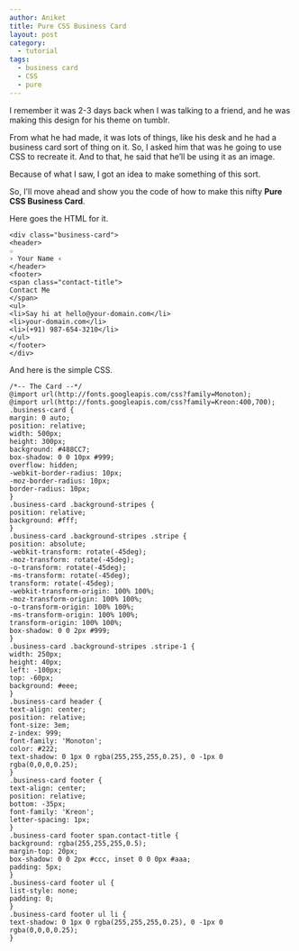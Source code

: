 ```yaml
---
author: Aniket
title: Pure CSS Business Card
layout: post
category:
  - tutorial
tags:
  - business card
  - CSS
  - pure
---
```

I remember it was 2-3 days back when I was talking to a friend, and he was making this design for his theme on tumblr.

From what he had made, it was lots of things, like his desk and he had a business card sort of thing on it. So, I asked him that was he going to use CSS to recreate it. And to that, he said that he’ll be using it as an image.

Because of what I saw, I got an idea to make something of this sort.

So, I’ll move ahead and show you the code of how to make this nifty **Pure CSS Business Card**.

Here goes the HTML for it.

    <div class="business-card">
    <header>
    ☆
    › Your Name ‹
    </header>
    <footer>
    <span class="contact-title">
    Contact Me
    </span>
    <ul>
    <li>Say hi at hello@your-domain.com</li>
    <li>your-domain.com</li>
    <li>(+91) 987-654-3210</li>
    </ul>
    </footer>
    </div>
    

And here is the simple CSS.

    /*-- The Card --*/
    @import url(http://fonts.googleapis.com/css?family=Monoton);
    @import url(http://fonts.googleapis.com/css?family=Kreon:400,700);
    .business-card {
    margin: 0 auto;
    position: relative;
    width: 500px;
    height: 300px;
    background: #488CC7;
    box-shadow: 0 0 10px #999;
    overflow: hidden;
    -webkit-border-radius: 10px;
    -moz-border-radius: 10px;
    border-radius: 10px;
    }
    .business-card .background-stripes {
    position: relative;
    background: #fff;
    }
    .business-card .background-stripes .stripe {
    position: absolute;
    -webkit-transform: rotate(-45deg);
    -moz-transform: rotate(-45deg);
    -o-transform: rotate(-45deg);
    -ms-transform: rotate(-45deg);
    transform: rotate(-45deg);
    -webkit-transform-origin: 100% 100%;
    -moz-transform-origin: 100% 100%;
    -o-transform-origin: 100% 100%;
    -ms-transform-origin: 100% 100%;
    transform-origin: 100% 100%;
    box-shadow: 0 0 2px #999;
    }
    .business-card .background-stripes .stripe-1 {
    width: 250px;
    height: 40px;
    left: -100px;
    top: -60px;
    background: #eee;
    }
    .business-card header {
    text-align: center;
    position: relative;
    font-size: 3em;
    z-index: 999;
    font-family: 'Monoton';
    color: #222;
    text-shadow: 0 1px 0 rgba(255,255,255,0.25), 0 -1px 0 rgba(0,0,0,0.25);
    }
    .business-card footer {
    text-align: center;
    position: relative;
    bottom: -35px;
    font-family: 'Kreon';
    letter-spacing: 1px;
    }
    .business-card footer span.contact-title {
    background: rgba(255,255,255,0.5);
    margin-top: 20px;
    box-shadow: 0 0 2px #ccc, inset 0 0 0px #aaa;
    padding: 5px;
    }
    .business-card footer ul {
    list-style: none;
    padding: 0;
    }
    .business-card footer ul li {
    text-shadow: 0 1px 0 rgba(255,255,255,0.25), 0 -1px 0 rgba(0,0,0,0.25);
    }